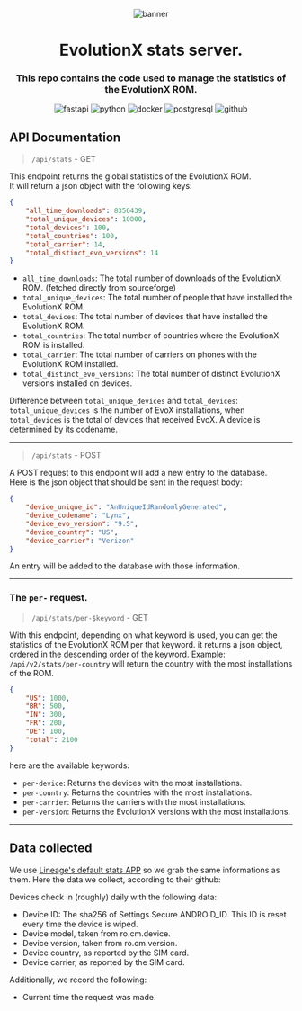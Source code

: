 <div style="text-align: center;">

![banner](banner.png)

# EvolutionX stats server.
### This repo contains the code used to manage the statistics of the EvolutionX ROM.


![fastapi](https://img.shields.io/badge/FastAPI-009688?logo=fastapi&logoColor=fff&style=plastic) ![python](https://img.shields.io/badge/Python-3776AB?logo=python&logoColor=fff&style=plastic) ![docker](https://img.shields.io/badge/Docker-2496ED?logo=docker&logoColor=fff&style=plastic) ![postgresql](https://img.shields.io/badge/PostgreSQL-4169E1?logo=postgresql&logoColor=fff&style=plastic) ![github](https://img.shields.io/badge/GitHub-181717?logo=github&logoColor=fff&style=plastic)

</div>

## API Documentation

> `/api/stats` - GET

This endpoint returns the global statistics of the EvolutionX ROM.   
It will return a json object with the following keys:


```json
{
	"all_time_downloads": 8356439,
	"total_unique_devices": 10000,
	"total_devices": 100,
	"total_countries": 100,
	"total_carrier": 14,
	"total_distinct_evo_versions": 14
}
```

- `all_time_downloads`: The total number of downloads of the EvolutionX ROM. (fetched directly from sourceforge)
- `total_unique_devices`: The total number of people that have installed the EvolutionX ROM.
- `total_devices`: The total number of devices that have installed the EvolutionX ROM.
- `total_countries`: The total number of countries where the EvolutionX ROM is installed.
- `total_carrier`: The total number of carriers on phones with the EvolutionX ROM installed.
- `total_distinct_evo_versions`: The total number of distinct EvolutionX versions installed on devices.

Difference between `total_unique_devices` and `total_devices`:
`total_unique_devices` is the number of EvoX installations, when `total_devices` is the total of devices that received EvoX. A device is determined by its codename.

---

> `/api/stats` - POST

A POST request to this endpoint will add a new entry to the database.  
Here is the json object that should be sent in the request body:

```json
{
    "device_unique_id": "AnUniqueIdRandomlyGenerated",
    "device_codename": "Lynx",
    "device_evo_version": "9.5",
    "device_country": "US",
    "device_carrier": "Verizon"
}
```

An entry will be added to the database with those information.

---
### The `per-` request.

> `/api/stats/per-$keyword` - GET

With this endpoint, depending on what keyword is used, you can get the statistics of the EvolutionX ROM per that keyword.
it returns a json object, ordered in the descending order of the keyword.
Example: `/api/v2/stats/per-country` will return the country with the most installations of the ROM.

```json
{
    "US": 1000,
    "BR": 500,
    "IN": 300,
    "FR": 200,
    "DE": 100,
    "total": 2100
}
```

here are the available keywords:

- `per-device`: Returns the devices with the most installations.
- `per-country`: Returns the countries with the most installations.
- `per-carrier`: Returns the carriers with the most installations.
- `per-version`: Returns the EvolutionX versions with the most installations.

---

## Data collected

We use [Lineage's default stats APP](https://github.com/lineageos-infra/tribble-tracker) so we grab the same informations as them.
Here the data we collect, according to their github:


Devices check in (roughly) daily with the following data:

- Device ID: The sha256 of Settings.Secure.ANDROID_ID. This ID is reset every time the device is wiped.
- Device model, taken from ro.cm.device.
- Device version, taken from ro.cm.version.
- Device country, as reported by the SIM card.
- Device carrier, as reported by the SIM card.

Additionally, we record the following:

- Current time the request was made.

